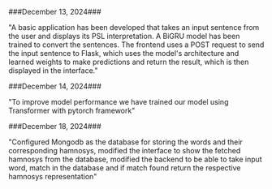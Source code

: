 ###December 13, 2024###

"A basic application has been developed that takes an input sentence from the user and displays its PSL interpretation. A BiGRU model has been trained to convert the sentences. The frontend uses a POST request to send the input sentence to Flask, which uses the model's architecture and learned weights to make predictions and return the result, which is then displayed in the interface."


###December 14, 2024###

"To improve model performance we have trained our model using Transformer with pytorch framework"

###December 18, 2024###

"Configured Mongodb as the database for storing the words and their corresponding hamnosys, modified the interface to show the fetched hamnosys from the database, modified the backend to be able to take input word, match in the database and if match found return the respective hamnosys representation"
